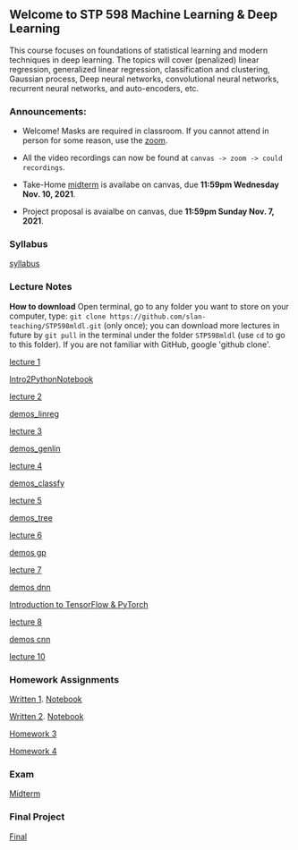 ## Welcome to STP 598 Machine Learning \& Deep Learning 

This course focuses on foundations of statistical learning and modern techniques in deep learning. The topics will cover (penalized) linear regression, generalized linear regression, classification and clustering, Gaussian process, Deep neural networks, convolutional neural networks, recurrent neural networks, and auto-encoders, etc.

### Announcements:

* Welcome! Masks are required in classroom. If you cannot attend in person for some reason, use the [zoom](https://asu.zoom.us/j/85457478422?pwd=cE1JTmxHMlNmT05xNGNUby9vcGswQT09).

* All the video recordings can now be found at `canvas -> zoom -> could recordings`.

* Take-Home [midterm](https://github.com/slan-teaching/STP598mldl/tree/main/exams/midterm.pdf) is availabe on canvas, due **11:59pm Wednesday Nov. 10, 2021**.

* Project proposal is avaialbe on canvas, due **11:59pm Sunday Nov. 7, 2021**.


### Syllabus

[syllabus](https://github.com/slan-teaching/STP598mldl/blob/main/syllabus_STP598mldl.pdf)

### Lecture Notes

**How to download** Open terminal, go to any folder you want to store on your computer, type: `git clone https://github.com/slan-teaching/STP598mldl.git` (only once); you can download more lectures in future by `git pull` in the terminal under the folder `STP598mldl` (use `cd` to go to this folder). If you are not familiar with GitHub, google 'github clone'.

[lecture 1](https://github.com/slan-teaching/STP598mldl/blob/main/lecture_notes/STP598mldl_Intro.pdf)

[Intro2PythonNotebook](https://github.com/slan-teaching/STP598mldl/blob/main/lecture_notes/Lec13-Getting-started-with-iPython-Notebook.pdf)

[lecture 2](https://github.com/slan-teaching/STP598mldl/blob/main/lecture_notes/STP598mldl_lect2reg.pdf)

[demos_linreg](https://github.com/slan-teaching/STP598mldl/tree/main/demos/lect2_reg)

[lecture 3](https://github.com/slan-teaching/STP598mldl/blob/main/lecture_notes/STP598mldl_lect3gen.pdf)

[demos_genlin](https://github.com/slan-teaching/STP598mldl/tree/main/demos/lec3_gen)

[lecture 4](https://github.com/slan-teaching/STP598mldl/blob/main/lecture_notes/STP598mldl_lect4clas.pdf)

[demos_classfy](https://github.com/slan-teaching/STP598mldl/tree/main/demos/lect4_clas)

[lecture 5](https://github.com/slan-teaching/STP598mldl/blob/main/lecture_notes/STP598mldl_lect5tree.pdf)

[demos_tree](https://github.com/slan-teaching/STP598mldl/tree/main/demos/lect5_tree)

[lecture 6](https://github.com/slan-teaching/STP598mldl/blob/main/lecture_notes/STP598mldl_lect6gp.pdf)

[demos gp](https://github.com/slan-teaching/STP598mldl/tree/main/demos/lect6_gp)

[lecture 7](https://github.com/slan-teaching/STP598mldl/blob/main/lecture_notes/STP598mldl_lect7dnn.pdf)

[demos dnn](https://github.com/slan-teaching/STP598mldl/tree/main/demos/lect7_dnn)

[Introduction to TensorFlow & PyTorch](https://github.com/slan-teaching/STP598mldl/tree/main/demos/Intro2TFPyTorch)

[lecture 8](https://github.com/slan-teaching/STP598mldl/blob/main/lecture_notes/STP598mldl_lect8cnn.pdf)

[demos cnn](https://github.com/slan-teaching/STP598mldl/tree/main/demos/lect8_cnn)

[lecture 10](https://github.com/slan-teaching/STP598sta/blob/master/lecture_notes/STP598sta_lecture10.pdf)

### Homework Assignments

[Written 1](https://github.com/slan-teaching/STP598mldl/blob/main/homework/STP598mldl_written1.pdf).   [Notebook](https://github.com/slan-teaching/STP598mldl/blob/main/homework/STP598mldl_written1.ipynb)

[Written 2](https://github.com/slan-teaching/STP598mldl/blob/main/homework/STP598mldl_written2.pdf).    [Notebook](https://github.com/slan-teaching/STP598mldl/blob/main/homework/STP598mldl_written2.ipynb)

[Homework 3](https://github.com/slan-teaching/STP598sta/blob/master/Homework/STP598sta_hw3.pdf)

[Homework 4](https://github.com/slan-teaching/STP598sta/blob/master/Homework/STP598sta_hw4.pdf)

### Exam

[Midterm](https://github.com/slan-teaching/STP598mldl/tree/main/exams/midterm.pdf)

### Final Project

[Final](https://github.com/slan-teaching/STP598sta/blob/master/Project/Final.pdf)
